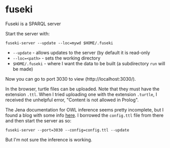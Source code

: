 # fuseki

Fuseki is a SPARQL server

Start the server with:

```
fuseki-server --update --loc=mywd $HOME/.fuseki
```

 * `--update` - allows updates to the server (by default it is read-only
 * `--loc=<path>` - sets the working directory
 * `$HOME/.fuseki` - where I want the data to be built (a subdirectory `run` will be made)

Now you can go to port 3030 to view (http://localhost:3030/).

In the browser, turtle files can be uploaded. Note that they must have the
extension `.ttl`. When I tried uploading one with the extension `.turtle`,
I received the unhelpful error, "Content is not allowed in Prolog".

The Jena documentation for OWL inference seems pretty incomplete, but I found
a blog with some info
[here](https://christinemdraper.wordpress.com/2017/04/09/getting-started-with-rdf-sparql-jena-fuseki/). I borrowed the `config.ttl` file from there and then start the server as so:

```
fuseki-server --port=3030 --config=config.ttl --update
```

But I'm not sure the inference is working.
